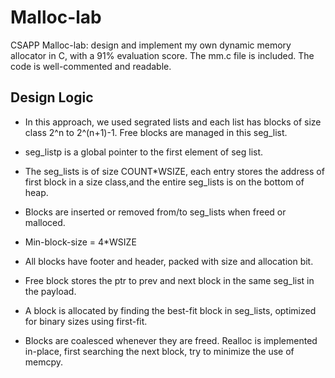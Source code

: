 # Malloc-lab
CSAPP Malloc-lab: design and implement my own dynamic memory allocator in C, with a 91% evaluation score.
The mm.c file is included. The code is well-commented and readable.

## Design Logic

* In this approach, we used segrated lists and each list has blocks of size class 2^n to 2^(n+1)-1. Free blocks are managed in this seg_list. 

* seg_listp is a global pointer to the first element of seg list.

* The seg_lists is of size COUNT*WSIZE, each entry stores the address of first block in a size class,and the entire seg_lists is on the bottom of heap. 

* Blocks are inserted or removed from/to seg_lists when freed or malloced. 

* Min-block-size = 4*WSIZE

* All blocks have footer and header, packed with size and allocation bit.

* Free block stores the ptr to prev and next block in the same seg_list in the payload. 

* A block is allocated by finding the best-fit block in seg_lists, optimized for binary sizes using first-fit. 

* Blocks are coalesced whenever they are freed. Realloc is implemented in-place, first searching the next block, try to minimize the use of memcpy. 

